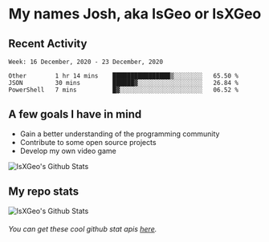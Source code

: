 <h1 align="center">My names Josh, aka IsGeo or IsXGeo</h1>

## Recent Activity
<!--START_SECTION:waka-->
```text
Week: 16 December, 2020 - 23 December, 2020

Other        1 hr 14 mins    ████████████████▒░░░░░░░░   65.50 % 
JSON         30 mins         ██████▓░░░░░░░░░░░░░░░░░░   26.84 % 
PowerShell   7 mins          █▓░░░░░░░░░░░░░░░░░░░░░░░   06.52 % 
```
<!--END_SECTION:waka-->

## **A few goals I have in mind**

- Gain a better understanding of the programming community
- Contribute to some open source projects
- Develop my own video game

<img align="center" alt="IsXGeo's Github Stats" src="https://github-readme-stats.vercel.app/api/top-langs/?username=IsXGeo&layout=compact"/><br>

## **My repo stats**

<img align="center" alt="IsXGeo's Github Stats" src="https://github-readme-stats.vercel.app/api?username=IsXGeo&count_private=true&show_icons=true&include_all_commits=true"/>

###### You can get these cool github stat apis [here](https://github.com/anuraghazra/github-readme-stats).
